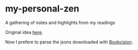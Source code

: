 # my-personal-zen
A gathering of notes and highlights from my readings

Original idea [here](https://duarteocarmo.com/blog/managing-kindle-highlights-with-python-and-github.html).

Now I prefere to parse the jsons downloaded with [Bookcision](https://readwise.io/bookcision).
